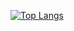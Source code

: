 [![Top Langs](https://github-readme-stats.vercel.app/api/top-langs/?username=jsox1204)](https://github.com/jsox1204/github-readme-stats)
